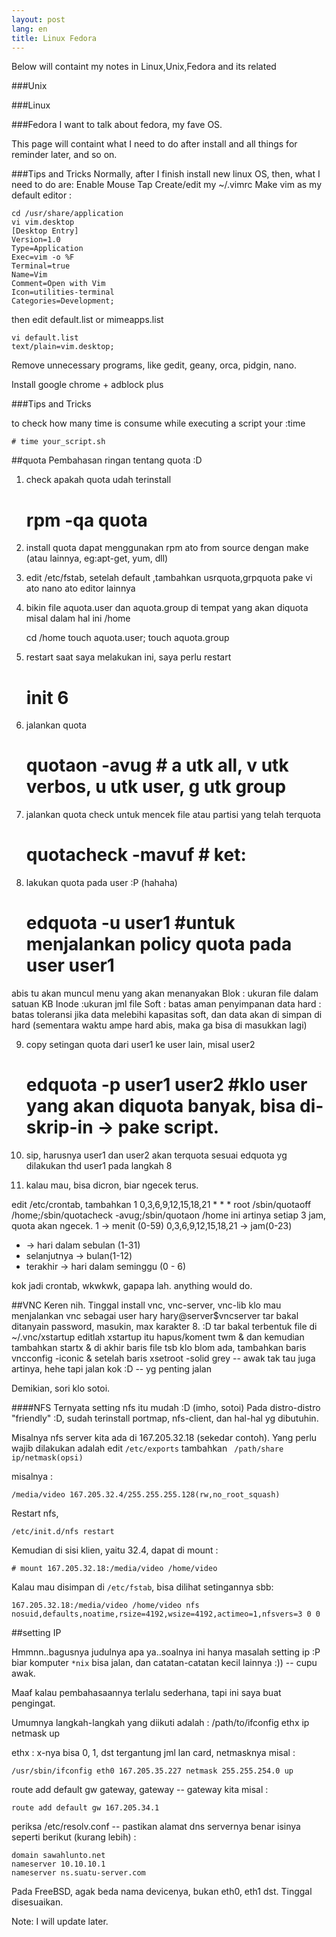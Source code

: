 ```yaml
---
layout: post
lang: en
title: Linux Fedora
---
```


Below will containt my notes in Linux,Unix,Fedora and its related

<!-- more -->

###Unix

###Linux


###Fedora
I want to talk about fedora, my fave OS.

This page will containt what I need to do after install and all things for reminder later, and so on.

###Tips and Tricks
Normally, after I finish install new linux OS, then, what I need to do are:
Enable Mouse Tap
Create/edit my ~/.vimrc
Make vim as my default editor :
 
    cd /usr/share/application
    vi vim.desktop
    [Desktop Entry]
    Version=1.0
    Type=Application
    Exec=vim -o %F
    Terminal=true
    Name=Vim
    Comment=Open with Vim
    Icon=utilities-terminal
    Categories=Development;

then edit default.list or mimeapps.list

    vi default.list
    text/plain=vim.desktop;

Remove unnecessary programs, like gedit, geany, orca, pidgin, nano.

Install google chrome + adblock plus


###Tips and Tricks

to check how many time is consume while executing a script your :time

    # time your_script.sh




##quota
Pembahasan ringan tentang quota :D

1. check apakah quota udah terinstall

    # rpm -qa quota

2. install quota 
dapat menggunakan rpm ato from source dengan make (atau lainnya, eg:apt-get, yum, dll)

3. edit /etc/fstab, setelah default ,tambahkan usrquota,grpquota
pake vi ato nano ato editor lainnya

4. bikin file aquota.user dan aquota.group di tempat yang akan diquota misal dalam hal ini /home

    cd /home
    touch aquota.user; touch aquota.group

5. restart
saat saya melakukan ini, saya perlu restart
    # init 6

6. jalankan quota

    # quotaon -avug # a utk all, v utk verbos, u utk user, g utk group

7. jalankan quota check untuk mencek file atau partisi yang telah terquota

    # quotacheck -mavuf # ket:

8. lakukan quota pada user :P (hahaha)

    # edquota -u user1 #untuk menjalankan policy quota pada user user1

abis tu akan muncul menu yang akan menanyakan
Blok : ukuran file dalam satuan KB
Inode :ukuran jml file
Soft : batas aman penyimpanan data
hard : batas toleransi jika data melebihi kapasitas soft, dan data akan di simpan di hard (sementara waktu ampe hard abis, maka ga bisa di masukkan lagi)

9. copy setingan quota dari user1 ke user lain, misal user2

    # edquota -p user1 user2 #klo user yang akan diquota banyak, bisa di-skrip-in -> pake script.

10. sip, harusnya user1 dan user2 akan terquota sesuai edquota yg dilakukan thd user1 pada langkah 8

11. kalau mau, bisa dicron, biar ngecek terus.

edit /etc/crontab, tambahkan
1 0,3,6,9,12,15,18,21 * * * root /sbin/quotaoff /home;/sbin/quotacheck -avug;/sbin/quotaon /home
ini artinya setiap 3 jam, quota akan ngecek.
1 -> menit (0-59)
0,3,6,9,12,15,18,21 -> jam(0-23)
* -> hari dalam sebulan (1-31)
* selanjutnya -> bulan(1-12)
* terakhir -> hari dalam seminggu (0 - 6)

kok jadi crontab, wkwkwk, gapapa lah.
anything would do.

##VNC
Keren nih. Tinggal install vnc, vnc-server, vnc-lib
klo mau menjalankan vnc sebagai user hary
hary@server$vncserver
tar bakal ditanyain password, masukin, max karakter 8. :D
tar bakal terbentuk file di ~/.vnc/xstartup
editlah xstartup itu
hapus/koment twm & dan kemudian tambahkan startx & di akhir baris file tsb
klo blom ada, tambahkan baris vncconfig -iconic & setelah baris xsetroot -solid grey -- awak tak tau juga artinya, hehe tapi jalan kok :D -- yg penting jalan

Demikian, sori klo sotoi.

####NFS
Ternyata setting nfs itu mudah :D (imho, sotoi)
Pada distro-distro "friendly" :D, sudah terinstall portmap, nfs-client, dan hal-hal yg dibutuhin.

Misalnya nfs server kita ada di 167.205.32.18 (sekedar contoh).
Yang perlu wajib dilakukan adalah edit `/etc/exports`
tambahkan ` /path/share ip/netmask(opsi)`

misalnya :

    /media/video 167.205.32.4/255.255.255.128(rw,no_root_squash)

Restart nfs, 

    /etc/init.d/nfs restart

Kemudian di sisi klien, yaitu 32.4, dapat di mount :

    # mount 167.205.32.18:/media/video /home/video

Kalau mau disimpan di `/etc/fstab`, bisa dilihat setingannya sbb:

    167.205.32.18:/media/video /home/video nfs nosuid,defaults,noatime,rsize=4192,wsize=4192,actimeo=1,nfsvers=3 0 0

##setting IP

Hmmnn..bagusnya judulnya apa ya..soalnya ini hanya masalah setting ip :P
biar komputer `*nix` bisa jalan, dan catatan-catatan kecil lainnya :)) -- cupu awak.

Maaf kalau pembahasaannya terlalu sederhana, tapi ini saya buat pengingat.

Umumnya langkah-langkah yang diikuti adalah :
    /path/to/ifconfig ethx ip netmask up

ethx : x-nya bisa 0, 1, dst tergantung jml lan card, netmasknya
misal : 

    /usr/sbin/ifconfig eth0 167.205.35.227 netmask 255.255.254.0 up

route add default gw gateway, gateway -- gateway kita
misal : 

    route add default gw 167.205.34.1


periksa /etc/resolv.conf -- pastikan alamat dns servernya benar
isinya seperti berikut (kurang lebih) :

    domain sawahlunto.net
    nameserver 10.10.10.1
    nameserver ns.suatu-server.com


Pada FreeBSD, agak beda nama devicenya, bukan eth0, eth1 dst. Tinggal disesuaikan.



Note: I will update later.



